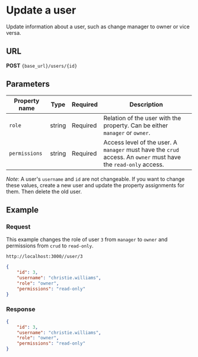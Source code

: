 # Update a user

Update information about a user, such as change manager to owner or vice versa.

## URL

**POST** `{base_url}/users/{id}`

## Parameters

| Property name | Type | Required | Description |
|-------|--------|---------|---------|
| `role` | string | Required | Relation of the user with the property. Can be either `manager` or `owner`. |
| `permissions` | string | Required | Access level of the user. A `manager` must have the `crud` access. An `owner` must have the `read-only` access. |

*Note*:
A user's `username` and `id` are not changeable. If you want to change these values, create a new user and update the property assignments for them. Then delete the old user.

## Example

### Request

This example changes the role of user `3` from `manager` to `owner` and permissions from `crud` to `read-only`.

`http://localhost:3000//user/3`

```json
{
    "id": 3,
    "username": "christie.williams",
    "role": "owner",
    "permissions": "read-only"
}
```

### Response

```json
{
    "id": 3,
    "username": "christie.williams",
    "role": "owner",
    "permissions": "read-only"
}
```
